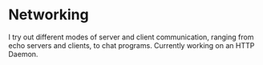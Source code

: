 # Networking
I try out different modes of server and client communication, ranging from echo servers and clients, to chat programs. Currently working on an HTTP Daemon.
